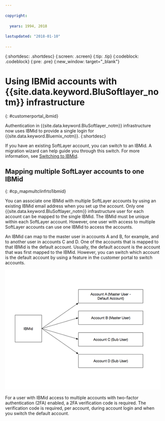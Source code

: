 ```yaml
---

copyright:

  years: 1994, 2018

lastupdated: "2018-01-10"

---
```


{:shortdesc: .shortdesc}
{:screen: .screen}
{:tip: .tip}
{:codeblock: .codeblock}
{:pre: .pre}
{:new_window: target="_blank"}

# Using IBMid accounts with {{site.data.keyword.BluSoftlayer_notm}} infrastructure
{: #customerportal_ibmid}

Authentication in {{site.data.keyword.BluSoftlayer_notm}} infrastructure now uses IBMid to provide a single login for {{site.data.keyword.Bluemix_notm}}.
{:shortdesc}

If you have an existing SoftLayer account, you can switch to an IBMid. A migration wizard can help guide you through this switch. For more information, see [Switching to IBMid](/docs/account/softlayerlink.html#switching-to-ibmid).

## Mapping multiple SoftLayer accounts to one IBMid
{: #cp_mapmultclinfrto1ibmid}

You can associate one IBMid with multiple SoftLayer accounts by using an existing IBMid email address when you set up the account. Only one {{site.data.keyword.BluSoftlayer_notm}} infrastructure user for each account can be mapped to the single IBMid. The IBMid must be unique within each SoftLayer account. However, one user with access to multiple SoftLayer accounts can use one IBMid to access the accounts.

An IBMid can map to the master user in accounts A and B, for example, and to another user in accounts C and D. One of the accounts that is mapped to that IBMid is the default account. Usually, the default account is the account that was first mapped to the IBMid. However, you can switch which account is the default account by using a feature in the customer portal to switch accounts.

![Mapping SoftLayer accounts to one IBMid](images/ibmid-image.png)

For a user with IBMid access to multiple accounts with two-factor authentication (2FA) enabled, a 2FA verification code is required. The verification code is required, per account, during account login and when you switch the default account.

